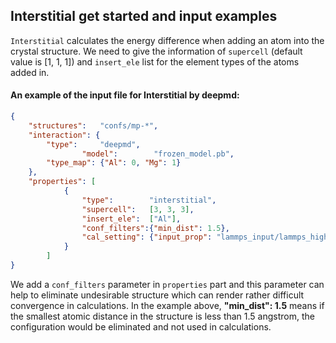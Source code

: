 ## Interstitial get started and input examples

`Interstitial` calculates the energy difference when adding an atom into the crystal structure. We need to give the information of `supercell` (default value is [1, 1, 1]) and `insert_ele` list for the element types of the atoms added in.

#### An example of the input file for Interstitial by deepmd:

```json
{
	"structures":	"confs/mp-*",
	"interaction": {
		"type":		"deepmd",
                "model":        "frozen_model.pb",
		"type_map":	{"Al": 0, "Mg": 1}
	},
	"properties": [
            {
                "type":        "interstitial",
                "supercell":   [3, 3, 3],
                "insert_ele":  ["Al"],
                "conf_filters":{"min_dist": 1.5},
                "cal_setting": {"input_prop": "lammps_input/lammps_high"}
            }
        ]
}
```

We add a `conf_filters` parameter in `properties` part and this parameter can help to eliminate undesirable structure which can render rather difficult convergence in calculations. In the example above, **"min_dist": 1.5** means if the smallest atomic distance in the structure is less than 1.5 angstrom, the configuration would be eliminated and not used in calculations.
